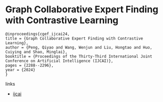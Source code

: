 # Graph Collaborative Expert Finding with Contrastive Learning

```
@inproceedings{cgef_ijcai24,
title = {Graph Collaborative Expert Finding with Contrastive Learning},
author = {Peng, Qiyao and Wang, Wenjun and Liu, Hongtao and Huo, Cuiying and Shao, Minglai},
booktitle = {Proceedings of the Thirty-Third International Joint Conference on Artificial Intelligence (IJCAI)},
pages = {2288--2296},
year = {2024}
}
```

links
- [ijcai](https://www.ijcai.org/proceedings/2024/253)
